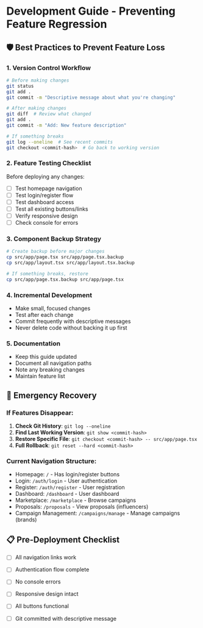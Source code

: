 # Development Guide - Preventing Feature Regression

## 🛡️ Best Practices to Prevent Feature Loss

### 1. **Version Control Workflow**
```bash
# Before making changes
git status
git add .
git commit -m "Descriptive message about what you're changing"

# After making changes
git diff  # Review what changed
git add .
git commit -m "Add: New feature description"

# If something breaks
git log --oneline  # See recent commits
git checkout <commit-hash>  # Go back to working version
```

### 2. **Feature Testing Checklist**
Before deploying any changes:
- [ ] Test homepage navigation
- [ ] Test login/register flow
- [ ] Test dashboard access
- [ ] Test all existing buttons/links
- [ ] Verify responsive design
- [ ] Check console for errors

### 3. **Component Backup Strategy**
```bash
# Create backup before major changes
cp src/app/page.tsx src/app/page.tsx.backup
cp src/app/layout.tsx src/app/layout.tsx.backup

# If something breaks, restore
cp src/app/page.tsx.backup src/app/page.tsx
```

### 4. **Incremental Development**
- Make small, focused changes
- Test after each change
- Commit frequently with descriptive messages
- Never delete code without backing it up first

### 5. **Documentation**
- Keep this guide updated
- Document all navigation paths
- Note any breaking changes
- Maintain feature list

## 🚨 Emergency Recovery

### If Features Disappear:
1. **Check Git History**: `git log --oneline`
2. **Find Last Working Version**: `git show <commit-hash>`
3. **Restore Specific File**: `git checkout <commit-hash> -- src/app/page.tsx`
4. **Full Rollback**: `git reset --hard <commit-hash>`

### Current Navigation Structure:
- Homepage: `/` - Has login/register buttons
- Login: `/auth/login` - User authentication
- Register: `/auth/register` - User registration
- Dashboard: `/dashboard` - User dashboard
- Marketplace: `/marketplace` - Browse campaigns
- Proposals: `/proposals` - View proposals (influencers)
- Campaign Management: `/campaigns/manage` - Manage campaigns (brands)

## 📋 Pre-Deployment Checklist
- [ ] All navigation links work
- [ ] Authentication flow complete
- [ ] No console errors
- [ ] Responsive design intact
- [ ] All buttons functional
- [ ] Git committed with descriptive message

